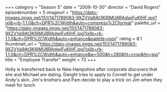 +++
category = "Season 5"
date = "2008-10-30"
director = "David Rogers"
episodenumber = 5
imageurl = "https://dato-images.imgix.net/151/1471789083-9XZVVa9At3K6lMU8RAdwjFuKIHF.jpg?ixlib=rb-1.1.0&ch=DPR%2CWidth&auto=compress%2Cformat"
palette_url = "https://dato-images.imgix.net/151/1471789083-9XZVVa9At3K6lMU8RAdwjFuKIHF.jpg?ixlib=rb-1.1.0&ch=DPR%2CWidth&auto=enhance&palette=json"
rating = 8.1
thumbnail_url = "https://dato-images.imgix.net/151/1471789083-9XZVVa9At3K6lMU8RAdwjFuKIHF.jpg?ixlib=rb-1.1.0&ch=DPR%2CWidth&auto=enhance&w=500&h=280&fit=crop&fm=jpg"
title = "Employee Transfer"
weight = 72
+++

Holly is transferred back to New Hampshire after corporate discovers that she and Michael are dating. Dwight tries to apply to Cornell to get under Andy's skin. Jim's brothers and Pam decide to play a trick on Jim when they meet for lunch.
